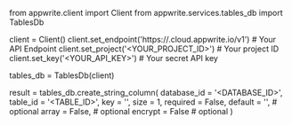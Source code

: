 from appwrite.client import Client
from appwrite.services.tables_db import TablesDb

client = Client()
client.set_endpoint('https://<REGION>.cloud.appwrite.io/v1') # Your API Endpoint
client.set_project('<YOUR_PROJECT_ID>') # Your project ID
client.set_key('<YOUR_API_KEY>') # Your secret API key

tables_db = TablesDb(client)

result = tables_db.create_string_column(
    database_id = '<DATABASE_ID>',
    table_id = '<TABLE_ID>',
    key = '',
    size = 1,
    required = False,
    default = '<DEFAULT>', # optional
    array = False, # optional
    encrypt = False # optional
)
